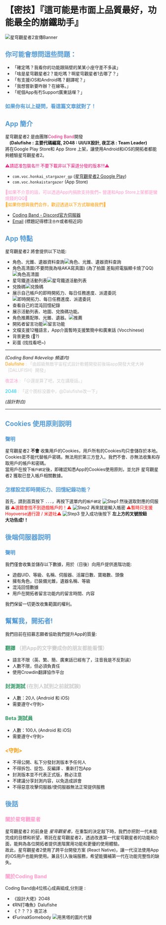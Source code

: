 # 【密技】『這可能是市面上品質最好，功能最全的崩鐵助手』
![星穹觀星者2宣傳Banner](./image/banner.png)
## <span style="color:#569CD6">你可能會想問這些問題：
- 「確定嗎？我看你的功能跟隔壁的某某小座守差不多誒」
- 「啥是星穹觀星者2？能吃嗎？啊星穹觀星者1去哪了？」
- 「有支援iOS和Android嗎？翻譯呢？」
- 「我想嘗新要咋辦？在線等。」
- 「呢個App有冇Support廣東話㗎？」
### <span style="color:#569CD6">如果你有以上疑問，<span style="color:#569CD6;font-size:">看這篇文章就對了！

## <span style="color:#569CD6">App 簡介
星穹觀星者2 是由團隊<span style="color:#E31576">Coding Band</span>開發 
<br>&emsp;**(Dalufishe : 主要代碼編寫, 2O48 : UI/UX設計, 夜芷冰 : Team Leader)** <br>將在Google Play Store和 App Store 上架，讓使用Android和iOS的開拓者都能夠體驗星穹觀星者2。

<span style="color:#E31576">⚠️請認准包裝名!!! 不要下載非以下渠道分發的版本!!!⚠️</span>
- `com.voc.honkai_stargazer_gp` ([星穹觀星者2 Google Play](https://play.google.com/store/apps/details?id=com.voc.honkai_stargazer_gp))
- `com.voc.honkaistargazer` (App Store)

<span style="color:#FF99CC">📢如果不介意的話，可以透過App内捐款支持我們~ 營運和App Store上架都是蠻燒錢的QQ📢</span><br>
<span style="color:#FF9900">📧如果你想與我們合作，歡迎透過以下方式聯絡我們📧</span><br>
- [Coding Band - Discord官方伺服器](https://discord.gg/uXatcbWKv2)<br>
- [Email](mailto:xectorda@gmail.com) (標題記得標注`合作`或者相近詞)

## <span style="color:#569CD6">App 特點
星穹觀星者2 將會提供以下功能:
- 角色、光錐、遺器資料查詢![角色、光錐、遺器資料查詢](./image/Screenshot_20240107-180813.png)
- 角色高清圖(不要問我為啥AKA寫真圖) (為了拍圖 差點把電腦顯卡燒了QQ)![角色高清圖](./image/Screenshot_20240107-181159.png)
- 星穹鐵道活動列表![星穹鐵道活動列表](./image/Screenshot_20240108-141346.png)
- 兌換碼![兌換碼](./image/Screenshot_20240108-141414.png)
- 展示自己帳戶的即時開拓力、每日任務進度、派遣委託![即時開拓力、每日任務進度、派遣委託](./image/Screenshot_20240107-183711.png)
- 查看自己的混沌回憶紀錄
- 展示活動列表、地圖、兌換碼功能。
- 角色推薦配隊、光錐、遺器。![推薦](./image/Screenshot_20240107-181220.png)
- 開拓者留言功能![留言功能](./image/Screenshot_20240107-183842.png)
- 文檔支援12種語言，App介面暫時支援繁簡中和廣東話 (Vocchinese)
- 背景更換 (🙂?)
- 彩蛋 (找找看吧~)
---
*(Coding Band #develop 頻道内)*<br>
<span style="color:#FF9900">Dalufishe<span style="color:#CCCCCC"> : 「由超級無敵宇宙程式設計軟體開發前後端app開發大佬大神｛DALUFISH｝開發」

<span style="color:#FF99CC">夜芷冰<span style="color:#CCCCCC"> : 「😑還是算了吧，又在講廢話。」

<span style="color:#00CCFF">2O48<span style="color:#CCCCCC"> : 「这个图标没置中，@Dalufishe改一下」

*(設計對白)*

---
## <span style="color:#569CD6">Cookies 使用原則説明
### <span style="color:#569CD6">聲明
星穹觀星者2 <b>不會</b> 收集用戶的Cookies，用戶所有的Cookies均只會儲存於本地。Cookies並不能代替帳戶密碼，無法用於第三方登入。我們不會、亦無法收集和存取用戶的帳戶和密碼。<br>
當用戶在按下`帳戶綁定`後，即確認知悉App的Cookies使用原則，並允許 星穹觀星者2 獲取已登入帳戶相關數據。

### <span style="color:#569CD6">怎樣設定即時開拓力、回憶紀錄功能？
首先，請到首頁按下 `...`，再按下選單内的`帳戶綁定`
![Step1](./image/Screenshot_20240107-203144.png)
然後選取對應的伺服器 <span style="color:#FF0000">⚠️選錯會找不到遊戲帳戶的！⚠️</span>
![Step2](./image/Screenshot_20240107-204440.png)
再來就是輸入帳密 <span style="color:#FF0000">⚠️暫時只支援Hoyoverse通行證 / 米遊社⚠️</span>
![Step3](./image/Screenshot_20240107-204635.png)
登入成功後按下 **左上方的叉號按鈕**<br>
**大功告成!！**

## <span style="color:#569CD6">後端伺服器説明
### <span style="color:#569CD6">聲明
我們僅會收集並儲存以下數據，用於（日後）向用戶提供進階功能:
- 遊戲UID、等級、名稱、伺服器、活躍日數、寶箱數、頭像
- 擁有角色，已裝備光錐，遺器名稱、等級
- 混沌回憶數據
- 用戶在開拓者留言功能内的留言時間、内容

我們保留一切更改收集範圍的權利。

## <span style="color:#569CD6">幫幫我，開拓者!
我們目前在招募志願者協助我們提升App的質量:
### <span style="color:#339966">翻譯 <span style="color:#CCCCCC">（把App的文字變成你的朋友都能看懂）
- 語言不限（英、繁、簡、廣東話已經有了，注音我是不反對誒）
- 人數不限，但必須負責任
- 使用Crowdin翻譯協作平台

### <span style="color:#339966">封測測試 <span style="color:#CCCCCC">(在別人試到之前就試誒)
- 人數：20人 (Android 和 iOS)
- 需要遵守<守則>

### <span style="color:#339966">Beta 測試員
- 人數：100人 (Android 和 iOS)
- 需要遵守<守則>

### <span style="color:#FF9900"><守則>
  - 不得公開、私下分發封測版本予任何人
  - 不得拆包、捉包、反編譯 、重新打包App
  - 封測版本並不代表正式版，務必注意
  - 不建議分享封測内容，以免造成誤會
  - 不得惡意攻擊伺服器/使伺服器無法正常提供服務

## <span style="color:#569CD6">後話
### <span style="color:#FF99CC">關於星穹觀星者
星穹觀星者2 的前身是 *星穹觀星者*，在重製的決定敲下時，我們亦把對一代未能完成的目標和祈望，寄託在星穹觀星者2，透過改進第一代星穹觀星者的功能和介面，能夠為各位開拓者提供進階實用功能和更優的使用體驗。<br>
故此，星穹觀星者2使用了跨平台開發方案 (React Native)，讓一代沒法使用App的iOS用戶也能夠使用。兼且引入後端服務，希望能彌補第一代在功能完整性的缺失。

### <span style="color:#FF99CC">關於Coding Band
Coding Band由4位核心成員組成,分別是 :<br>
- 《設計大佬》2O48
- 《RN打嚕魚》Dalufishe
- 《？？？》夜芷冰
- 《Furina》Somebody
![用黑塔的圖片代替](./image/StarRail_Image_1701573293.png)